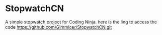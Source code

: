 # StopwatchCN
A simple stopwatch project for Coding Ninja.
here is the ling to access the code https://github.com/Gimmicer/StopwatchCN.git
